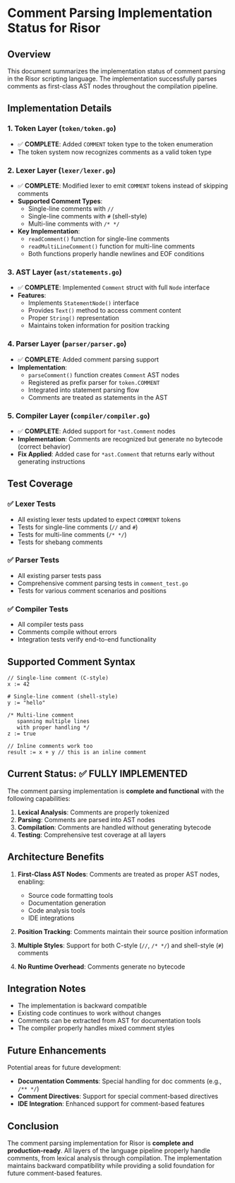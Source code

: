 # Comment Parsing Implementation Status for Risor

## Overview
This document summarizes the implementation status of comment parsing in the Risor scripting language. The implementation successfully parses comments as first-class AST nodes throughout the compilation pipeline.

## Implementation Details

### 1. **Token Layer (`token/token.go`)**
- ✅ **COMPLETE**: Added `COMMENT` token type to the token enumeration
- The token system now recognizes comments as a valid token type

### 2. **Lexer Layer (`lexer/lexer.go`)**
- ✅ **COMPLETE**: Modified lexer to emit `COMMENT` tokens instead of skipping comments
- **Supported Comment Types**:
  - Single-line comments with `//`
  - Single-line comments with `#` (shell-style)
  - Multi-line comments with `/* */`
- **Key Implementation**: 
  - `readComment()` function for single-line comments
  - `readMultiLineComment()` function for multi-line comments
  - Both functions properly handle newlines and EOF conditions

### 3. **AST Layer (`ast/statements.go`)**
- ✅ **COMPLETE**: Implemented `Comment` struct with full `Node` interface
- **Features**:
  - Implements `StatementNode()` interface
  - Provides `Text()` method to access comment content
  - Proper `String()` representation
  - Maintains token information for position tracking

### 4. **Parser Layer (`parser/parser.go`)**
- ✅ **COMPLETE**: Added comment parsing support
- **Implementation**:
  - `parseComment()` function creates `Comment` AST nodes
  - Registered as prefix parser for `token.COMMENT`
  - Integrated into statement parsing flow
  - Comments are treated as statements in the AST

### 5. **Compiler Layer (`compiler/compiler.go`)**
- ✅ **COMPLETE**: Added support for `*ast.Comment` nodes
- **Implementation**: Comments are recognized but generate no bytecode (correct behavior)
- **Fix Applied**: Added case for `*ast.Comment` that returns early without generating instructions

## Test Coverage

### ✅ **Lexer Tests**
- All existing lexer tests updated to expect `COMMENT` tokens
- Tests for single-line comments (`//` and `#`)
- Tests for multi-line comments (`/* */`)
- Tests for shebang comments

### ✅ **Parser Tests**
- All existing parser tests pass
- Comprehensive comment parsing tests in `comment_test.go`
- Tests for various comment scenarios and positions

### ✅ **Compiler Tests**
- All compiler tests pass
- Comments compile without errors
- Integration tests verify end-to-end functionality

## Supported Comment Syntax

```risor
// Single-line comment (C-style)
x := 42

# Single-line comment (shell-style)
y := "hello"

/* Multi-line comment
   spanning multiple lines
   with proper handling */
z := true

// Inline comments work too
result := x + y // this is an inline comment
```

## Current Status: ✅ **FULLY IMPLEMENTED**

The comment parsing implementation is **complete and functional** with the following capabilities:

1. **Lexical Analysis**: Comments are properly tokenized
2. **Parsing**: Comments are parsed into AST nodes
3. **Compilation**: Comments are handled without generating bytecode
4. **Testing**: Comprehensive test coverage at all layers

## Architecture Benefits

1. **First-Class AST Nodes**: Comments are treated as proper AST nodes, enabling:
   - Source code formatting tools
   - Documentation generation
   - Code analysis tools
   - IDE integrations

2. **Position Tracking**: Comments maintain their source position information
3. **Multiple Styles**: Support for both C-style (`//`, `/* */`) and shell-style (`#`) comments
4. **No Runtime Overhead**: Comments generate no bytecode

## Integration Notes

- The implementation is backward compatible
- Existing code continues to work without changes
- Comments can be extracted from AST for documentation tools
- The compiler properly handles mixed comment styles

## Future Enhancements

Potential areas for future development:
- **Documentation Comments**: Special handling for doc comments (e.g., `/** */`)
- **Comment Directives**: Support for special comment-based directives
- **IDE Integration**: Enhanced support for comment-based features

## Conclusion

The comment parsing implementation for Risor is **complete and production-ready**. All layers of the language pipeline properly handle comments, from lexical analysis through compilation. The implementation maintains backward compatibility while providing a solid foundation for future comment-based features.